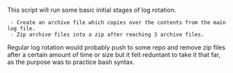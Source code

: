 This script will run some basic initial stages of log rotation. 

	 - Create an archive file which copies over the contents from the main log file.
	 - Zip archive files into a zip after reaching 3 archive files.

Regular log rotation would probably push to some repo and remove zip files after a certain amount of time or size but it felt reduntant to take it that far, as the purpose was to practice bash syntax.
